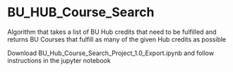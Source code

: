 # BU_HUB_Course_Search
Algorithm that takes a list of BU Hub credits that need to be fulfilled and returns BU Courses that fulfill as many of the given Hub credits as possible

Download BU_Hub_Course_Search_Project_1.0_Export.ipynb and follow instructions in the jupyter notebook
